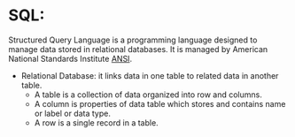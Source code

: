 # SQL:
Structured Query Language is a programming language designed to manage data stored in relational databases. It is managed by American National Standards Institute [ANSI](https://www.ansi.org/).

+ Relational Database: it links data in one table to related data in another table. 
     - A table is a collection of data organized into row and columns.
     - A column is properties of data table which stores and contains name or label or data type. 
     - A row is a single record in a table.  
